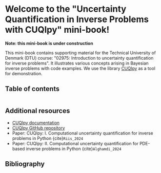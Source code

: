 # Welcome to the "Uncertainty Quantification in Inverse Problems with CUQIpy" mini-book!

**Note: this mini-book is under construction**

This mini-book contains supporting material for the Technical University of Denmark (DTU) 
course: "02975: Introduction to uncertainty quantification for inverse problems". It
illustrates various concepts arising in Bayesian inverse problems with code examples.
We use the library [CUQIpy](https://github.com/CUQI-DTU/CUQIpy) as a tool for demonstration.


## Table of contents

```{tableofcontents}
```

## Additional resources
- [CUQIpy documentation](https://cuqi-dtu.github.io/CUQIpy/)
- [CUQIpy GitHub repository](https://github.com/CUQI-DTU/CUQIpy)
- Paper: CUQIpy: I. Computational uncertainty quantification for inverse problems in Python {cite}`Riis_2024`
- Paper: CUQIpy: II. Computational uncertainty quantification for PDE-based inverse problems in Python {cite}`Alghamdi_2024` 


## Bibliography
```{bibliography}
```
